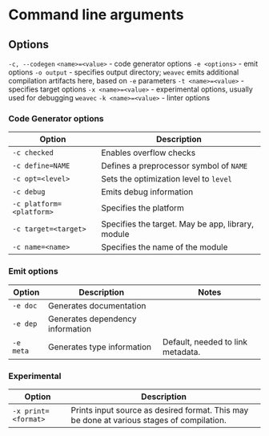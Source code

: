 # Command line arguments

## Options

`-c, --codegen` `<name>=<value>` - code generator options
`-e <options>` - emit options
`-o output` - specifies output directory; `weavec` emits additional compilation artifacts here, based on `-e` parameters
`-t <name>=<value>` - specifies target options
`-x <name>=<value>` - experimental options, usually used for debugging `weavec`
`-k <name>=<value>` - linter options

### Code Generator options

| Option | Description |
|-|-|
| `-c checked` | Enables overflow checks |
| `-c define=NAME` | Defines a preprocessor symbol of `NAME` |
| `-c opt=<level>` | Sets the optimization level to `level` |
| `-c debug` | Emits debug information |
| `-c platform=<platform>` | Specifies the platform |
| `-c target=<target>` | Specifies the target. May be app, library, module |
| `-c name=<name>` | Specifies the name of the module |

### Emit options

| Option | Description | Notes |
|-|-|-|
| `-e doc` | Generates documentation | |
| `-e dep` | Generates dependency information | |
| `-e meta` | Generates type information | Default, needed to link metadata. |

### Experimental

| Option | Description |
|-|-|
| `-x print=<format>` | Prints input source as desired format. This may be done at various stages of compilation. |
